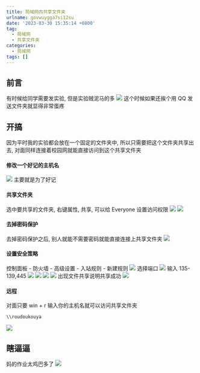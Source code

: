 ```yaml
---
title: 局域网内共享文件夹
urlname: govwuygga7si12su
date: '2023-03-30 15:35:14 +0800'
tag:
  - 局域网
  - 共享文件夹
categories:
  - 局域网
tags: []
---
```


## 前言

有时候给同学需要发实验, 但是实验贼泥马的多
![](https://cdn.xiamu.icu//FoIhFOnSmD2y5dKEvOXO2uREnJJ5.png)
这个时候如果还挨个用 QQ 发送文件夹就显得非常蛋疼

## 开搞

因为平时我的实验都会放在一个固定的文件夹中, 所以只需要把这个文件夹共享出去, 对面同样连接着校园网就能直接访问到这个共享文件夹

#### 修改一个好记的主机名

![](https://cdn.xiamu.icu//FiEfJFzlTtUncfMtM_aawsdn9kP7.png)
主要就是为了好记

#### 共享文件夹

选中要共享的文件夹, 右键属性, 共享, 可以给 Everyone 设置访问权限
![](https://cdn.xiamu.icu//Fm0f0wpaCyh8hZvevFlP_h_1JL1M.png)
![](https://cdn.xiamu.icu//FmVljw8LmBmK25Y-j7nV95qKFSku.png)

#### 去掉密码保护

去掉密码保护之后, 别人就能不需要密码就能直接连接上共享文件夹
![](https://cdn.xiamu.icu//Fs2a5PkWSTwDFt4LNaAwIT3gTxcH.png)

#### 设置安全策略

控制面板 - 防火墙 - 高级设置 - 入站规则 - 新建规则
![](https://cdn.xiamu.icu//FtURYz4I8cpkcim2T-N_aMb5spI8.png)
选择端口
![](https://cdn.xiamu.icu//FpvxuT5gJOSm6QxnJGFS4MT1CC56.png)
输入 135-139,445
![](https://cdn.xiamu.icu//FsT1UiCpgXTu_SQQ1-ncmiy0Icyv.png)
![](https://cdn.xiamu.icu//Fth0HeWerap2vrxf5vy3UqrMtl48.png)
![](https://cdn.xiamu.icu//FotfHoktZd3eiLG_ha4I6tja4v4Q.png)
![](https://cdn.xiamu.icu//FjaS_OkmGe1RZbUrf3oYvtVrmee1.png)
出现文件共享说明共享成功
![](https://cdn.xiamu.icu//FjKTJyixm1Zt7LjPaeZpSbQYedAd.png)

#### 远程

对面只要 win + r 输入你的主机名就可以访问共享文件夹

```
\\roudoukouya
```

![](https://cdn.xiamu.icu//FivwQ2gBpjHgMSKHXzmZ_gNihc1L.png)

## 瞎逼逼

妈的作业太鸡巴多了
![](https://cdn.xiamu.icu//Fs50Tmlik1e7UydY7RhEzD_Gu1az.jpeg)

